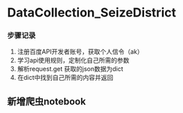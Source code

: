 # DataCollection_SeizeDistrict  
### 步骤记录  
1. 注册百度API开发者账号，获取个人信令（ak）  
2. 学习api使用规则，定制化自己所需的参数  
3. 解析request.get 获取的json数据为dict  
3. 在dict中找到自己所需的内容并返回

## 新增爬虫notebook
